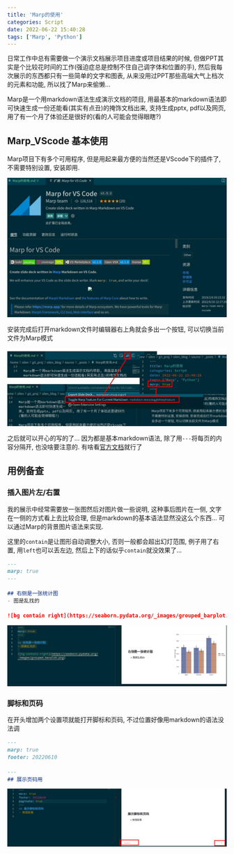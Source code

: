 ```yaml
---
title: 'Marp的使用'
categories: Script
date: 2022-06-22 15:40:28
tags: ['Marp', 'Python']
---
```


日常工作中总有需要做一个演示文档展示项目进度或项目结果的时候, 但做PPT其实是个比较花时间的工作(强迫症总是控制不住自己调字体和位置的手), 然后我每次展示的东西都只有一些简单的文字和图表, 从来没用过PPT那些高端大气上档次的元素和功能, 所以找了Marp来偷懒...


<!-- 摘要部分 -->
<!-- more -->


Marp是一个用markdown语法生成演示文档的项目, 用最基本的markdown语法即可快速生成一份还能看(其实有点丑)的掩饰文档出来, 支持生成pptx, pdf以及网页, 用了有一个月了体验还是很好的(看的人可能会觉得眼瞎?)

## Marp_VScode 基本使用
Marp项目下有多个可用程序, 但是用起来最方便的当然还是VScode下的插件了, 不需要特别设置, 安装即用. 


![](https://raw.githubusercontent.com/silenwang/Gallary/master/2022/06/upgit_Marp_VScode_20220622_1655884337.jpg)

安装完成后打开markdown文件时编辑器右上角就会多出一个按钮, 可以切换当前文件为Marp模式

![](https://raw.githubusercontent.com/silenwang/Gallary/master/2022/06/upgit_Marp_VScode_Set_20220622_1655884577.jpg)


之后就可以开心的写的了... 因为都是基本markdown语法, 除了用`---`将每页的内容分隔开, 也没啥要注意的. 有啥看[官方文档](https://marpit.marp.app/markdown)就行了

## 用例备查

### 插入图片左/右置

我的展示中经常需要放一张图然后对图片做一些说明, 这种事后图片在一侧, 文字在一侧的方式看上去比较合理, 但是markdown的基本语法显然没这么个东西... 可以通过Marp的背景图片语法来实现.

这里的`contain`是让图形自动调整大小, 否则一般都会超出幻灯范围, 例子用了右置, 用`left`也可以丢左边, 然后上下的话似乎`contain`就没效果了...

```markdown
---
marp: true
---

## 右侧是一张统计图
- 图是乱找的

![bg contain right](https://seaborn.pydata.org/_images/grouped_barplot.png)
```

![](https://raw.githubusercontent.com/silenwang/Gallary/master/2022/06/upgit_Marp_VScode_Slide1_20220622_1655885449.jpg)

### 脚标和页码

在开头增加两个设置项就能打开脚标和页码, 不过位置好像用markdown的语法没法调

```markdown
---
marp: true
footer: 20220610

---
## 展示页码用
```

![](https://raw.githubusercontent.com/silenwang/Gallary/master/2022/06/upgit_Marp_VScode_Slide2_20220622_1655885767.jpg)